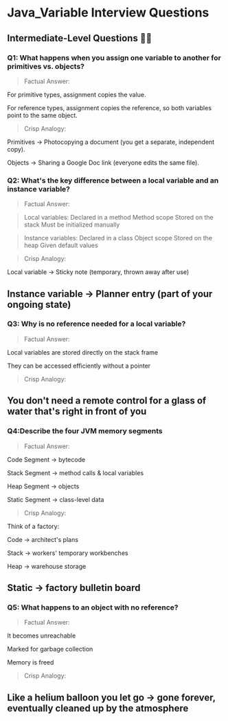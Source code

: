 # Java_Variable Interview Questions

## Intermediate-Level Questions 🧑‍💻

### Q1: What happens when you assign one variable to another for primitives vs. objects?
> Factual Answer:

For primitive types, assignment copies the value.

For reference types, assignment copies the reference, so both variables point to the same object.

>Crisp Analogy:

Primitives → Photocopying a document (you get a separate, independent copy).

Objects → Sharing a Google Doc link (everyone edits the same file).



### Q2: What's the key difference between a local variable and an instance variable?
> Factual Answer:

>Local variables:
Declared in a method
Method scope
Stored on the stack
Must be initialized manually

>Instance variables:
Declared in a class
Object scope
Stored on the heap
Given default values

>Crisp Analogy:

Local variable → Sticky note (temporary, thrown away after use)

Instance variable → Planner entry (part of your ongoing state)
---

### Q3: Why is no reference needed for a local variable?
> Factual Answer:

Local variables are stored directly on the stack frame

They can be accessed efficiently without a pointer

>Crisp Analogy:

You don't need a remote control for a glass of water that's right in front of you
---

### Q4:Describe the four JVM memory segments
> Factual Answer:

Code Segment → bytecode

Stack Segment → method calls & local variables

Heap Segment → objects

Static Segment → class-level data

>Crisp Analogy:

Think of a factory:

Code → architect's plans

Stack → workers' temporary workbenches

Heap → warehouse storage

Static → factory bulletin board
---

### Q5: What happens to an object with no reference?
> Factual Answer:

It becomes unreachable

Marked for garbage collection

Memory is freed

>Crisp Analogy:

Like a helium balloon you let go → gone forever, eventually cleaned up by the atmosphere
---


